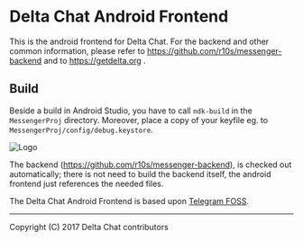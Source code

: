Delta Chat Android Frontend
================================================================================

This is the android frontend for Delta Chat.  For the backend and other common
information, please refer to https://github.com/r10s/messenger-backend and to
https://getdelta.org .


Build
--------------------------------------------------------------------------------

Beside a build in Android Studio, you have to call `ndk-build` in the
`MessengerProj` directory.  Moreover, place a copy of your keyfile eg. to
`MessengerProj/config/debug.keystore`.

![Logo](https://getdelta.org/start-img4.png)

The backend (https://github.com/r10s/messenger-backend), is checked out 
automatically; there is not need to build the backend itself, the android 
frontend just references the needed files.

The Delta Chat Android Frontend is based upon
[Telegram FOSS](https://github.com/slp/Telegram-FOSS).

---

Copyright (C) 2017 Delta Chat contributors
